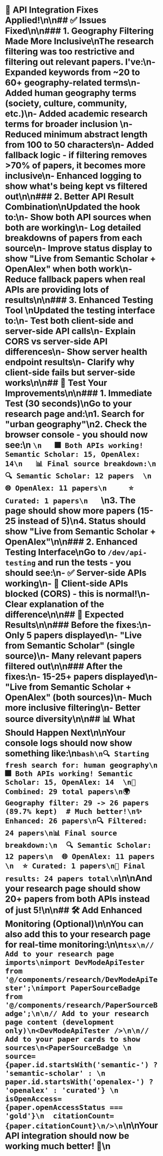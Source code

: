 # 🚀 API Integration Fixes Applied!\n\n## ✅ Issues Fixed\n\n### 1. **Geography Filtering Made More Inclusive**\nThe research filtering was too restrictive and filtering out relevant papers. I've:\n- **Expanded keywords** from ~20 to 60+ geography-related terms\n- **Added human geography terms** (society, culture, community, etc.)\n- **Added academic research terms** for broader inclusion  \n- **Reduced minimum abstract length** from 100 to 50 characters\n- **Added fallback logic** - if filtering removes >70% of papers, it becomes more inclusive\n- **Enhanced logging** to show what's being kept vs filtered out\n\n### 2. **Better API Result Combination**\nUpdated the hook to:\n- **Show both API sources** when both are working\n- **Log detailed breakdowns** of papers from each source\n- **Improve status display** to show \"Live from Semantic Scholar + OpenAlex\" when both work\n- **Reduce fallback papers** when real APIs are providing lots of results\n\n### 3. **Enhanced Testing Tool**  \nUpdated the testing interface to:\n- **Test both client-side and server-side** API calls\n- **Explain CORS vs server-side** API differences\n- **Show server health endpoint** results\n- **Clarify why client-side fails** but server-side works\n\n## 🧪 Test Your Improvements\n\n### **1. Immediate Test (30 seconds)**\nGo to your research page and:\n1. Search for \"urban geography\"\n2. Check the browser console - you should now see:\n   ```\n   🎆 Both APIs working! Semantic Scholar: 15, OpenAlex: 14\n   📊 Final source breakdown:\n     🔍 Semantic Scholar: 12 papers  \n     🌐 OpenAlex: 11 papers\n     ⭐ Curated: 1 papers\n   ```\n3. The page should show more papers (15-25 instead of 5)\n4. Status should show \"Live from Semantic Scholar + OpenAlex\"\n\n### **2. Enhanced Testing Interface**\nGo to `/dev/api-testing` and run the tests - you should see:\n- ✅ Server-side APIs working\n- 🚫 Client-side APIs blocked (CORS) - this is normal!\n- Clear explanation of the difference\n\n## 🎯 Expected Results\n\n### **Before the fixes:**\n- Only 5 papers displayed\n- \"Live from Semantic Scholar\" (single source)\n- Many relevant papers filtered out\n\n### **After the fixes:**\n- 15-25+ papers displayed\n- \"Live from Semantic Scholar + OpenAlex\" (both sources)\n- Much more inclusive filtering\n- Better source diversity\n\n## 📊 What Should Happen Next\n\nYour console logs should now show something like:\n```bash\n🔍 Starting fresh search for: human geography\n🎆 Both APIs working! Semantic Scholar: 15, OpenAlex: 14  \n🔄 Combined: 29 total papers\n🌍 Geography filter: 29 -> 26 papers (89.7% kept)  # Much better!\n✨ Enhanced: 26 papers\n🔍 Filtered: 24 papers\n📊 Final source breakdown:\n  🔍 Semantic Scholar: 12 papers\n  🌐 OpenAlex: 11 papers  \n  ⭐ Curated: 1 papers\n🎯 Final results: 24 papers total\n```\n\nAnd your research page should show **20+ papers from both APIs** instead of just 5!\n\n## 🛠️ Add Enhanced Monitoring (Optional)\n\nYou can also add this to your research page for real-time monitoring:\n\n```tsx\n// Add to your research page imports\nimport DevModeApiTester from '@/components/research/DevModeApiTester';\nimport PaperSourceBadge from '@/components/research/PaperSourceBadge';\n\n// Add to your research page content (development only)\n<DevModeApiTester />\n\n// Add to your paper cards to show sources\n<PaperSourceBadge \n  source={paper.id.startsWith('semantic-') ? 'semantic-scholar' : \n         paper.id.startsWith('openalex-') ? 'openalex' : 'curated'} \n  isOpenAccess={paper.openAccessStatus === 'gold'}\n  citationCount={paper.citationCount}\n/>\n```\n\n**Your API integration should now be working much better! 🎉**\n